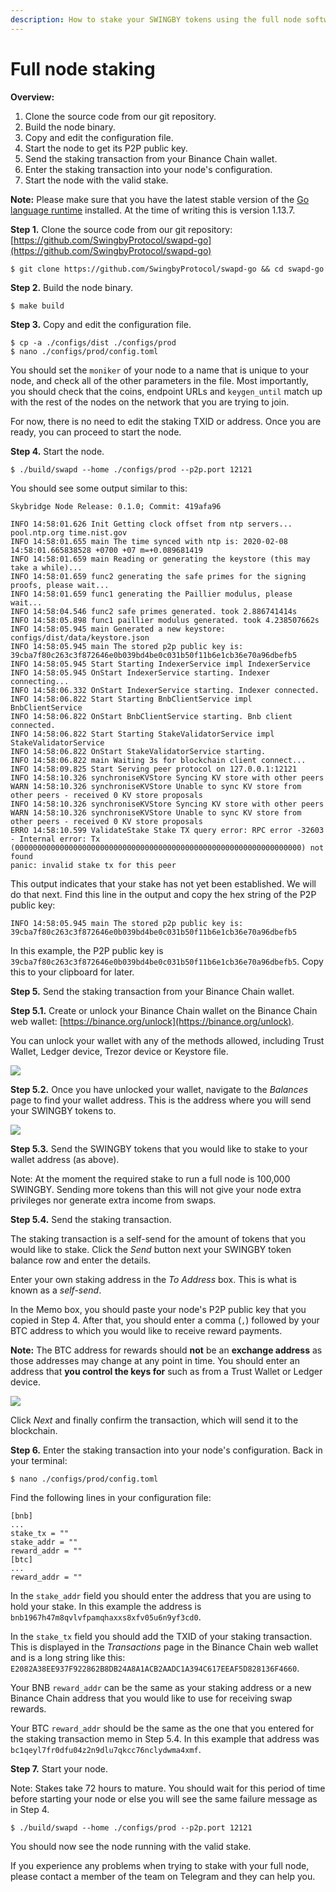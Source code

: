```yaml
---
description: How to stake your SWINGBY tokens using the full node software
---
```


# Full node staking

**Overview:**

1. Clone the source code from our git repository.
2. Build the node binary.
3. Copy and edit the configuration file.
4. Start the node to get its P2P public key.
5. Send the staking transaction from your Binance Chain wallet.
6. Enter the staking transaction into your node's configuration.
7. Start the node with the valid stake.

**Note:** Please make sure that you have the latest stable version of the [Go language runtime](https://golang.org/dl) installed. At the time of writing this is version 1.13.7.

**Step 1.** Clone the source code from our git repository: [https://github.com/SwingbyProtocol/swapd-go](https://github.com/SwingbyProtocol/swapd-go)

```text
$ git clone https://github.com/SwingbyProtocol/swapd-go && cd swapd-go
```

**Step 2.** Build the node binary.

```text
$ make build
```

**Step 3.** Copy and edit the configuration file.

```text
$ cp -a ./configs/dist ./configs/prod
$ nano ./configs/prod/config.toml
```

You should set the `moniker` of your node to a name that is unique to your node, and check all of the other parameters in the file. Most importantly, you should check that the coins, endpoint URLs and `keygen_until` match up with the rest of the nodes on the network that you are trying to join.

For now, there is no need to edit the staking TXID or address. Once you are ready, you can proceed to start the node.

**Step 4.** Start the node.

```text
$ ./build/swapd --home ./configs/prod --p2p.port 12121
```

You should see some output similar to this:

```text
Skybridge Node Release: 0.1.0; Commit: 419afa96

INFO 14:58:01.626 Init Getting clock offset from ntp servers... pool.ntp.org time.nist.gov
INFO 14:58:01.655 main The time synced with ntp is: 2020-02-08 14:58:01.665838528 +0700 +07 m=+0.089681419
INFO 14:58:01.659 main Reading or generating the keystore (this may take a while)...
INFO 14:58:01.659 func2 generating the safe primes for the signing proofs, please wait...
INFO 14:58:01.659 func1 generating the Paillier modulus, please wait...
INFO 14:58:04.546 func2 safe primes generated. took 2.886741414s
INFO 14:58:05.898 func1 paillier modulus generated. took 4.238507662s
INFO 14:58:05.945 main Generated a new keystore: configs/dist/data/keystore.json
INFO 14:58:05.945 main The stored p2p public key is: 39cba7f80c263c3f872646e0b039bd4be0c031b50f11b6e1cb36e70a96dbefb5
INFO 14:58:05.945 Start Starting IndexerService impl IndexerService
INFO 14:58:05.945 OnStart IndexerService starting. Indexer connecting...
INFO 14:58:06.332 OnStart IndexerService starting. Indexer connected.
INFO 14:58:06.822 Start Starting BnbClientService impl BnbClientService
INFO 14:58:06.822 OnStart BnbClientService starting. Bnb client connected.
INFO 14:58:06.822 Start Starting StakeValidatorService impl StakeValidatorService
INFO 14:58:06.822 OnStart StakeValidatorService starting.
INFO 14:58:06.822 main Waiting 3s for blockchain client connect...
INFO 14:58:09.825 Start Serving peer protocol on 127.0.0.1:12121
INFO 14:58:10.326 synchroniseKVStore Syncing KV store with other peers
WARN 14:58:10.326 synchroniseKVStore Unable to sync KV store from other peers - received 0 KV store proposals
INFO 14:58:10.326 synchroniseKVStore Syncing KV store with other peers
WARN 14:58:10.326 synchroniseKVStore Unable to sync KV store from other peers - received 0 KV store proposals
ERRO 14:58:10.599 ValidateStake Stake TX query error: RPC error -32603 - Internal error: Tx (0000000000000000000000000000000000000000000000000000000000000000) not found
panic: invalid stake tx for this peer
```

This output indicates that your stake has not yet been established. We will do that next. Find this line in the output and copy the hex string of the P2P public key:

```text
INFO 14:58:05.945 main The stored p2p public key is: 39cba7f80c263c3f872646e0b039bd4be0c031b50f11b6e1cb36e70a96dbefb5
```

In this example, the P2P public key is `39cba7f80c263c3f872646e0b039bd4be0c031b50f11b6e1cb36e70a96dbefb5`. Copy this to your clipboard for later.

**Step 5.** Send the staking transaction from your Binance Chain wallet.

**Step 5.1.** Create or unlock your Binance Chain wallet on the Binance Chain web wallet: [https://binance.org/unlock](https://binance.org/unlock).

You can unlock your wallet with any of the methods allowed, including Trust Wallet, Ledger device, Trezor device or Keystore file.

![](../../.gitbook/assets/screenshot-2020-02-08-at-15.02.22.png)

**Step 5.2.** Once you have unlocked your wallet, navigate to the _Balances_ page to find your wallet address. This is the address where you will send your SWINGBY tokens to.

![](../../.gitbook/assets/screenshot-2020-02-08-at-15.04.24.png)

**Step 5.3.** Send the SWINGBY tokens that you would like to stake to your wallet address \(as above\).

Note: At the moment the required stake to run a full node is 100,000 SWINGBY. Sending more tokens than this will not give your node extra privileges nor generate extra income from swaps.

**Step 5.4.** Send the staking transaction.

The staking transaction is a self-send for the amount of tokens that you would like to stake. Click the _Send_ button next your SWINGBY token balance row and enter the details.

Enter your own staking address in the _To Address_ box. This is what is known as a _self-send_.

In the Memo box, you should paste your node's P2P public key that you copied in Step 4. After that, you should enter a comma \(`,`\) followed by your BTC address to which you would like to receive reward payments.

**Note:** The BTC address for rewards should **not** be an **exchange address** as those addresses may change at any point in time. You should enter an address that **you control the keys for** such as from a Trust Wallet or Ledger device.

![](../../.gitbook/assets/screenshot-2020-02-08-at-15.11.48.png)

Click _Next_ and finally confirm the transaction, which will send it to the blockchain.

**Step 6.** Enter the staking transaction into your node's configuration. Back in your terminal:

```text
$ nano ./configs/prod/config.toml
```

Find the following lines in your configuration file:

```text
[bnb]
...
stake_tx = ""
stake_addr = ""
reward_addr = ""
[btc]
...
reward_addr = ""
```

In the `stake_addr` field you should enter the address that you are using to hold your stake. In this example the address is `bnb1967h47m8qvlvfpamqhaxxs8xfv05u6n9yf3cd0`.

In the `stake_tx` field you should add the TXID of your staking transaction. This is displayed in the _Transactions_ page in the Binance Chain web wallet and is a long string like this: `E2082A38EE937F922862B8DB24A8A1ACB2AADC1A394C617EEAF5D828136F4660`.

Your BNB `reward_addr` can be the same as your staking address or a new Binance Chain address that you would like to use for receiving swap rewards.

Your BTC `reward_addr` should be the same as the one that you entered for the staking transaction memo in Step 5.4. In this example that address was `bc1qeyl7fr0dfu04z2n9dlu7qkcc76nclydwma4xmf`.

**Step 7.** Start your node.

Note: Stakes take 72 hours to mature. You should wait for this period of time before starting your node or else you will see the same failure message as in Step 4.

```text
$ ./build/swapd --home ./configs/prod --p2p.port 12121
```

You should now see the node running with the valid stake.

If you experience any problems when trying to stake with your full node, please contact a member of the team on Telegram and they can help you.

